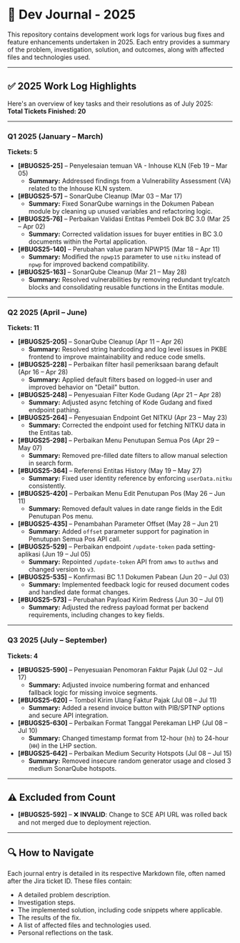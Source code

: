 # 🚀 Dev Journal - 2025

This repository contains development work logs for various bug fixes and feature enhancements undertaken in 2025. Each entry provides a summary of the problem, investigation, solution, and outcomes, along with affected files and technologies used.

---

## ✅ 2025 Work Log Highlights

Here's an overview of key tasks and their resolutions as of July 2025:  
**Total Tickets Finished: 20**

---

### Q1 2025 (January – March)  
**Tickets: 5**

- **[#BUGS25-25]** – Penyelesaian temuan VA - Inhouse KLN (Feb 19 – Mar 05)  
  * **Summary:** Addressed findings from a Vulnerability Assessment (VA) related to the Inhouse KLN system.  
- **[#BUGS25-57]** – SonarQube Cleanup (Mar 03 – Mar 17)  
  * **Summary:** Fixed SonarQube warnings in the Dokumen Pabean module by cleaning up unused variables and refactoring logic.  
- **[#BUGS25-76]** – Perbaikan Validasi Entitas Pembeli Dok BC 3.0 (Mar 25 – Apr 02)  
  * **Summary:** Corrected validation issues for buyer entities in BC 3.0 documents within the Portal application.  
- **[#BUGS25-140]** – Perubahan value param NPWP15 (Mar 18 – Apr 11)  
  * **Summary:** Modified the `npwp15` parameter to use `nitku` instead of `npwp` for improved backend compatibility.  
- **[#BUGS25-163]** – SonarQube Cleanup (Mar 21 – May 28)  
  * **Summary:** Resolved vulnerabilities by removing redundant try/catch blocks and consolidating reusable functions in the Entitas module.

---

### Q2 2025 (April – June)  
**Tickets: 11**

- **[#BUGS25-205]** – SonarQube Cleanup (Apr 11 – Apr 26)  
  * **Summary:** Resolved string hardcoding and log level issues in PKBE frontend to improve maintainability and reduce code smells.  
- **[#BUGS25-228]** – Perbaikan filter hasil pemeriksaan barang default (Apr 16 – Apr 28)  
  * **Summary:** Applied default filters based on logged-in user and improved behavior on "Detail" button.  
- **[#BUGS25-248]** – Penyesuaian Filter Kode Gudang (Apr 21 – Apr 28)  
  * **Summary:** Adjusted async fetching of Kode Gudang and fixed endpoint pathing.  
- **[#BUGS25-264]** – Penyesuaian Endpoint Get NITKU (Apr 23 – May 23)  
  * **Summary:** Corrected the endpoint used for fetching NITKU data in the Entitas tab.  
- **[#BUGS25-298]** – Perbaikan Menu Penutupan Semua Pos (Apr 29 – May 07)  
  * **Summary:** Removed pre-filled date filters to allow manual selection in search form.  
- **[#BUGS25-364]** – Referensi Entitas History (May 19 – May 27)  
  * **Summary:** Fixed user identity reference by enforcing `userData.nitku` consistently.  
- **[#BUGS25-420]** – Perbaikan Menu Edit Penutupan Pos (May 26 – Jun 11)  
  * **Summary:** Removed default values in date range fields in the Edit Penutupan Pos menu.  
- **[#BUGS25-435]** – Penambahan Parameter Offset (May 28 – Jun 21)  
  * **Summary:** Added `offset` parameter support for pagination in Penutupan Semua Pos API call.  
- **[#BUGS25-529]** – Perbaikan endpoint `/update-token` pada setting-aplikasi (Jun 19 – Jul 05)  
  * **Summary:** Repointed `/update-token` API from `amws` to `authws` and changed version to `v3`.  
- **[#BUGS25-535]** – Konfirmasi BC 1.1 Dokumen Pabean (Jun 20 – Jul 03)  
  * **Summary:** Implemented feedback logic for reused document codes and handled date format changes.  
- **[#BUGS25-573]** – Perubahan Payload Kirim Redress (Jun 30 – Jul 01)  
  * **Summary:** Adjusted the redress payload format per backend requirements, including changes to key fields.

---

### Q3 2025 (July – September)  
**Tickets: 4**

- **[#BUGS25-590]** – Penyesuaian Penomoran Faktur Pajak (Jul 02 – Jul 17)  
  * **Summary:** Adjusted invoice numbering format and enhanced fallback logic for missing invoice segments.  
- **[#BUGS25-620]** – Tombol Kirim Ulang Faktur Pajak (Jul 08 – Jul 11)  
  * **Summary:** Added a resend invoice button with PIB/SPTNP options and secure API integration.  
- **[#BUGS25-630]** – Perbaikan Format Tanggal Perekaman LHP (Jul 08 – Jul 10)  
  * **Summary:** Changed timestamp format from 12-hour (`hh`) to 24-hour (`HH`) in the LHP section.  
- **[#BUGS25-642]** – Perbaikan Medium Security Hotspots (Jul 08 – Jul 15)  
  * **Summary:** Removed insecure random generator usage and closed 3 medium SonarQube hotspots.

---

## ⚠️ Excluded from Count

- **[#BUGS25-592]** – ❌ **INVALID**: Change to SCE API URL was rolled back and not merged due to deployment rejection.

---

## 🔍 How to Navigate

Each journal entry is detailed in its respective Markdown file, often named after the Jira ticket ID. These files contain:

* A detailed problem description.
* Investigation steps.
* The implemented solution, including code snippets where applicable.
* The results of the fix.
* A list of affected files and technologies used.
* Personal reflections on the task.